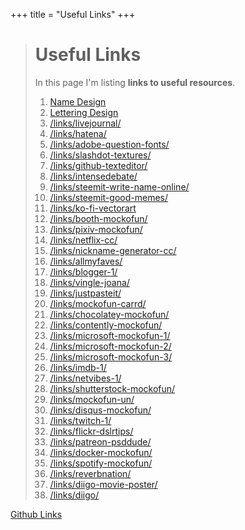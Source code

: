 +++
title = "Useful Links"
+++

># Useful Links
>In this page I'm listing **links to useful resources**.
>1. [Name Design](https://www.pinterest.com/lettering_design/name-design/)
>1. [Lettering Design](https://www.pinterest.com/lettering_design/)
>1. [/links/livejournal/](https://www.freeitsolutions.com/links/livejournal/)
>1. [/links/hatena/](https://www.freeitsolutions.com/links/hatena/)
>1. [/links/adobe-question-fonts/](https://www.freeitsolutions.com/links/adobe-question-fonts/)
>1. [/links/slashdot-textures/](https://www.freeitsolutions.com/links/slashdot-textures/)
>1. [/links/github-texteditor/](https://www.freeitsolutions.com/links/github-texteditor/)
>1. [/links/intensedebate/](https://www.freeitsolutions.com/links/intensedebate/)
>1. [/links/steemit-write-name-online/](https://www.freeitsolutions.com/links/steemit-write-name-online/)
>1. [/links/steemit-good-memes/](https://www.freeitsolutions.com/links/steemit-good-memes/)
>1. [/links/ko-fi-vectorart](https://www.freeitsolutions.com/links/ko-fi-vectorart)
>1. [/links/booth-mockofun/](https://www.freeitsolutions.com/links/booth-mockofun/)
>1. [/links/pixiv-mockofun/](https://www.freeitsolutions.com/links/pixiv-mockofun/)
>1. [/links/netflix-cc/](https://www.freeitsolutions.com/links/netflix-cc/)
>1. [/links/nickname-generator-cc/](https://www.freeitsolutions.com/links/nickname-generator-cc/)
>1. [/links/allmyfaves/](https://www.freeitsolutions.com/links/allmyfaves/)
>1. [/links/blogger-1/](https://www.freeitsolutions.com/links/blogger-1/)
>1. [/links/vingle-joana/](https://www.freeitsolutions.com/links/vingle-joana/)
>1. [/links/justpasteit/](https://www.freeitsolutions.com/links/justpasteit/)
>1. [/links/mockofun-carrd/](https://www.freeitsolutions.com/links/mockofun-carrd/)
>1. [/links/chocolatey-mockofun/](https://www.freeitsolutions.com/links/chocolatey-mockofun/)
>1. [/links/contently-mockofun/](https://www.freeitsolutions.com/links/contently-mockofun/)
>1. [/links/microsoft-mockofun-1/](https://www.freeitsolutions.com/links/microsoft-mockofun-1/)
>1. [/links/microsoft-mockofun-2/](https://www.freeitsolutions.com/links/microsoft-mockofun-2/)
>1. [/links/microsoft-mockofun-3/](https://www.freeitsolutions.com/links/microsoft-mockofun-3/)
>1. [/links/imdb-1/](https://www.freeitsolutions.com/links/imdb-1/)
>1. [/links/netvibes-1/](https://www.freeitsolutions.com/links/netvibes-1/)
>1. [/links/shutterstock-mockofun/](https://www.freeitsolutions.com/links/shutterstock-mockofun/)
>1. [/links/mockofun-un/](https://www.freeitsolutions.com/links/mockofun-un/)
>1. [/links/disqus-mockofun/](https://www.freeitsolutions.com/links/disqus-mockofun/)
>1. [/links/twitch-1/](https://www.freeitsolutions.com/links/twitch-1/)
>1. [/links/flickr-dslrtips/](https://www.freeitsolutions.com/links/flickr-dslrtips/)
>1. [/links/patreon-psddude/](https://www.freeitsolutions.com/links/patreon-psddude/)
>1. [/links/docker-mockofun/](https://www.freeitsolutions.com/links/docker-mockofun/)
>1. [/links/spotify-mockofun/](https://www.freeitsolutions.com/links/spotify-mockofun/)
>1. [/links/reverbnation/](https://www.freeitsolutions.com/links/reverbnation/)
>1. [/links/diigo-movie-poster/](https://www.freeitsolutions.com/links/diigo-movie-poster/)
>1. [/links/diigo/](https://www.diigo.com/user/textures4ps)

[Github Links](https://github.com/codingdudecom/freeitsolutions/blob/master/content/links.md)
